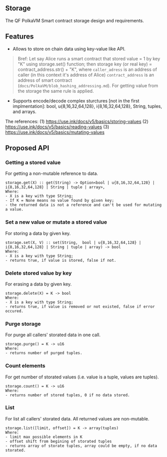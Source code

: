 ## Storage

The QF PolkaVM Smart contract storage design and requirements.

## Features

- Allows to store on chain data using key-value like API.
> Bref:
> Let say Alice runs a smart contract that stored value = 1 by key "K" using storage.set() function;
> then storage key (or real key) = contract_address.str() + "K",
> where `caller_adress` is an address of caller (in this context it's address of Alice)
> `contract_address` is an address of smart contract (`docs/PolkaVM/blob_hashing_addressing.md`).
> For getting value from the storage the same rule is applied.
>
- Supports encode/decode complex sturctures [not in the first implmentation]: bool, u{8,16,32,64,128}, i{8,16,32,64,128}, String, tuples, and arrays.

The references:
(1) https://use.ink/docs/v5/basics/storing-values
(2) https://use.ink/docs/v5/basics/reading-values
(3) https://use.ink/docs/v5/basics/mutating-values

## Proposed API

### Getting a stored value

For getting a non-mutable reference to data.
```
storage.get(X) :: get(String) -> Option<bool | u{8,16,32,64,128} | i{8,16,32,64,128} | String | tuple | array>,
Where:
- X is a key with type String;
- If K = None means no value found by given key;
- the returned data is not a reference and can't be used for mutating a value.
```

### Set a new value or mutate a stored value

For storing a data by given key.
```
storage.set(X, V) :: set(String,  bool | u{8,16,32,64,128} | i{8,16,32,64,128} | String | tuple | array) -> bool
Where:
- X is a key with type String;
- returns true, if value is stored, false if not.
```

### Delete stored value by key
For erasing a data by given key.
```
storage.delete(X) = K -> bool
Where:
- X is a key with type String;
- returns true, if value is removed or not existed, false if error occured.
```

### Purge storage

For purge all callers' storated data in one call.
```
storage.purge() = K -> u16
Where:
- returns number of purged tuples.
```
### Count elements
For get number of storated values (i.e. value is a tuple, values are tuples).
```
storage.count() = K -> u16
Where:
- returns number of stored tuples, 0 if no data stored.
```

### List
For list all callers' storated data. All returned values are non-mutable.
```
storage.list([limit, offset]) = K -> array(tuples)
Where:
- limit max possible elements in K
- offset shift from begining of storated tuples
- returns array of storate tuples, array could be empty, if no data storated.
```

